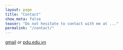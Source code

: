 ```yaml
---
layout: page
title: "Contact"
show_meta: false
teaser: "Do not hesitate to contact with me at ..."
permalink: "/contact/"
---
```

[gmail][1] or [pdu.edu.vn][2]

<!--
<div class="panel">
<iframe width="100%" height="650" frameborder="0" scrolling="no" src="https://phlowmedia.wufoo.com/embed/z7x3k1/"></iframe>
</div>
-->


 [1]: duybui.vn@gmail.com
 [2]: btduy@pdu.edu.vn

